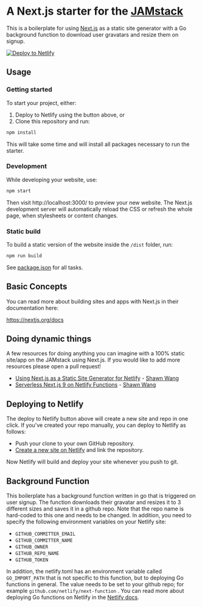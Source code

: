 # A Next.js starter for the [JAMstack](https://jamstack.org)
This is a boilerplate for using [Next.js](https://nextjs.org/) as a static site generator with a Go background function to download user gravatars and resize them on signup.

[![Deploy to Netlify](https://www.netlify.com/img/deploy/button.svg)](https://app.netlify.com/start/deploy?repository=https://github.com/futuregerald/next-function)

## Usage

### Getting started

To start your project, either:

1. Deploy to Netlify using the button above, or
2. Clone this repository and run:

```bash
npm install
```

This will take some time and will install all packages necessary to run the starter.

### Development

While developing your website, use:

```bash
npm start
```

Then visit http://localhost:3000/ to preview your new website. The Next.js development server will automatically reload the CSS or refresh the whole page, when stylesheets or content changes.

### Static build

To build a static version of the website inside the `/dist` folder, run:

```bash
npm run build
```

See [package.json](package.json) for all tasks.

## Basic Concepts

You can read more about building sites and apps with Next.js in their documentation here:

https://nextjs.org/docs

## Doing dynamic things

A few resources for doing anything you can imagine with a 100% static site/app on the JAMstack
using Next.js. If you would like to add more resources please open a pull request!

- [Using Next.js as a Static Site Generator for Netlify](https://scotch.io/@sw-yx/using-nextjs-as-a-static-site-generator-for-netlify) - [Shawn Wang](https://twitter.com/swyx)
- [Serverless Next.js 9 on Netlify Functions](https://community.netlify.com/t/serverless-next-js-9-on-netlify-functions/1956) - [Shawn Wang](https://twitter.com/swyx)

## Deploying to Netlify

The deploy to Netlify button above will create a new site and repo in one click. If you've created your repo manually, you can deploy to Netlify as follows:

- Push your clone to your own GitHub repository.
- [Create a new site on Netlify](https://app.netlify.com/start) and link the repository.

Now Netlify will build and deploy your site whenever you push to git.

## Background Function

This boilerplate has a background function written in go that is triggered on user signup. The function downloads their gravatar and resizes it to 3 different sizes and saves it in a github repo. Note that the repo name is hard-coded to this one and needs to be changed. In addition, you need to specify the following environment variables on your Netlify site:

- `GITHUB_COMMITTER_EMAIL`
- `GITHUB_COMMITTER_NAME`
- `GITHUB_OWNER`
- `GITHUB_REPO_NAME`
- `GITHUB_TOKEN`

In addition, the netlify.toml has an environment variable called `GO_IMPORT_PATH` that is not specific to this function, but to deploying Go functions in general. The value needs to be set to your github repo; for example `github.com/netlify/next-function` . You can read more about deploying Go functions on Netlify in the [Netlify docs](https://docs.netlify.com/functions/build-with-go/).